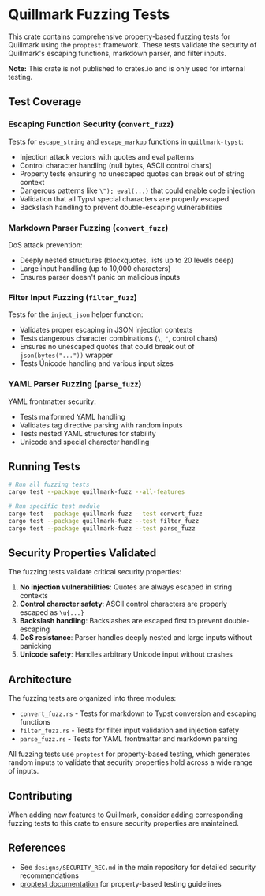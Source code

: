 # Quillmark Fuzzing Tests

This crate contains comprehensive property-based fuzzing tests for Quillmark using the `proptest` framework. These tests validate the security of Quillmark's escaping functions, markdown parser, and filter inputs.

**Note:** This crate is not published to crates.io and is only used for internal testing.

## Test Coverage

### Escaping Function Security (`convert_fuzz`)

Tests for `escape_string` and `escape_markup` functions in `quillmark-typst`:
- Injection attack vectors with quotes and eval patterns
- Control character handling (null bytes, ASCII control chars)
- Property tests ensuring no unescaped quotes can break out of string context
- Dangerous patterns like `\"); eval(...)` that could enable code injection
- Validation that all Typst special characters are properly escaped
- Backslash handling to prevent double-escaping vulnerabilities

### Markdown Parser Fuzzing (`convert_fuzz`)

DoS attack prevention:
- Deeply nested structures (blockquotes, lists up to 20 levels deep)
- Large input handling (up to 10,000 characters)
- Ensures parser doesn't panic on malicious inputs

### Filter Input Fuzzing (`filter_fuzz`)

Tests for the `inject_json` helper function:
- Validates proper escaping in JSON injection contexts
- Tests dangerous character combinations (`\`, `"`, control chars)
- Ensures no unescaped quotes that could break out of `json(bytes("..."))` wrapper
- Tests Unicode handling and various input sizes

### YAML Parser Fuzzing (`parse_fuzz`)

YAML frontmatter security:
- Tests malformed YAML handling
- Validates tag directive parsing with random inputs
- Tests nested YAML structures for stability
- Unicode and special character handling

## Running Tests

```bash
# Run all fuzzing tests
cargo test --package quillmark-fuzz --all-features

# Run specific test module
cargo test --package quillmark-fuzz --test convert_fuzz
cargo test --package quillmark-fuzz --test filter_fuzz
cargo test --package quillmark-fuzz --test parse_fuzz
```

## Security Properties Validated

The fuzzing tests validate critical security properties:

1. **No injection vulnerabilities**: Quotes are always escaped in string contexts
2. **Control character safety**: ASCII control characters are properly escaped as `\u{...}`
3. **Backslash handling**: Backslashes are escaped first to prevent double-escaping
4. **DoS resistance**: Parser handles deeply nested and large inputs without panicking
5. **Unicode safety**: Handles arbitrary Unicode input without crashes

## Architecture

The fuzzing tests are organized into three modules:

- `convert_fuzz.rs` - Tests for markdown to Typst conversion and escaping functions
- `filter_fuzz.rs` - Tests for filter input validation and injection safety
- `parse_fuzz.rs` - Tests for YAML frontmatter and markdown parsing

All fuzzing tests use `proptest` for property-based testing, which generates random inputs to validate that security properties hold across a wide range of inputs.

## Contributing

When adding new features to Quillmark, consider adding corresponding fuzzing tests to this crate to ensure security properties are maintained.

## References

- See `designs/SECURITY_REC.md` in the main repository for detailed security recommendations
- [proptest documentation](https://docs.rs/proptest/) for property-based testing guidelines
